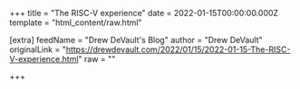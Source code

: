
+++
title = "The RISC-V experience"
date = 2022-01-15T00:00:00.000Z
template = "html_content/raw.html"

[extra]
feedName = "Drew DeVault's Blog"
author = "Drew DeVault"
originalLink = "https://drewdevault.com/2022/01/15/2022-01-15-The-RISC-V-experience.html"
raw = ""

+++

